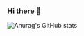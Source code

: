 ### Hi there 👋

![Anurag's GitHub stats](https://github-readme-stats-tau-green.vercel.app/api?username=webbocoder&show_icons=true&theme=transparent)


<!--
**Webbocoder/Webbocoder** is a ✨ _special_ ✨ repository because its `README.md` (this file) appears on your GitHub profile.

Here are some ideas to get you started:

- 🔭 I’m currently working on ...
- 🌱 I’m currently learning ...
- 👯 I’m looking to collaborate on ...
- 🤔 I’m looking for help with ...
- 💬 Ask me about ...
- 📫 How to reach me: ...
- 😄 Pronouns: ...
- ⚡ Fun fact: ...
-->
